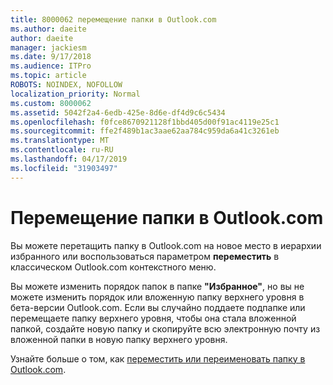 ```yaml
---
title: 8000062 перемещение папки в Outlook.com
ms.author: daeite
author: daeite
manager: jackiesm
ms.date: 9/17/2018
ms.audience: ITPro
ms.topic: article
ROBOTS: NOINDEX, NOFOLLOW
localization_priority: Normal
ms.custom: 8000062
ms.assetid: 5042f2a4-6edb-425e-8d6e-df4d9c6c5434
ms.openlocfilehash: f0fce8670921128f1bbd405d00f91ac4119e25c1
ms.sourcegitcommit: ffe2f489b1ac3aae62aa784c959da6a41c3261eb
ms.translationtype: MT
ms.contentlocale: ru-RU
ms.lasthandoff: 04/17/2019
ms.locfileid: "31903497"
---
```

# <a name="moving-a-folder-in-outlookcom"></a>Перемещение папки в Outlook.com

Вы можете перетащить папку в Outlook.com на новое место в иерархии избранного или воспользоваться параметром **переместить** в классическом Outlook.com контекстного меню. 
  
Вы можете изменить порядок папок в папке **"Избранное"**, но вы не можете изменить порядок или вложенную папку верхнего уровня в бета-версии Outlook.com. Если вы случайно поддаете подпапке или перемещаете папку верхнего уровня, чтобы она стала вложенной папкой, создайте новую папку и скопируйте всю электронную почту из вложенной папки в новую папку верхнего уровня. 
  
Узнайте больше о том, как [переместить или переименовать папку в Outlook.com](https://support.office.com/article/c9c66fed-8a7c-426a-afc6-0d46a72080fb).
  

